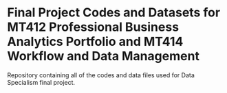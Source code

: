 # Final Project Codes and Datasets for MT412 Professional Business Analytics Portfolio and MT414 Workflow and Data Management
Repository containing all of the codes and data files used for Data Specialism final project.

